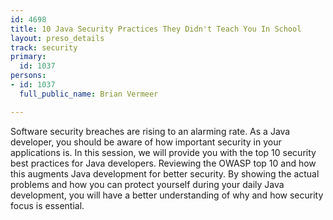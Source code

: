 ```yaml
---
id: 4698
title: 10 Java Security Practices They Didn't Teach You In School
layout: preso_details
track: security
primary:
  id: 1037
persons:
- id: 1037
  full_public_name: Brian Vermeer

---
```

Software security breaches are rising to an alarming rate. As a Java developer, you should be aware of how important security in your applications is. In this session, we will provide you with the top 10 security best practices for Java developers. Reviewing the OWASP top 10 and how this augments Java development for better security. By showing the actual problems and how you can protect yourself during your daily Java development, you will have a better understanding of why and how security focus is essential.
